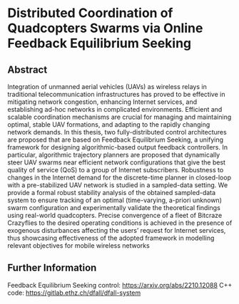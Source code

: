 # Distributed Coordination of Quadcopters Swarms via Online Feedback Equilibrium Seeking

## Abstract
Integration of unmanned aerial vehicles (UAVs) as wireless relays in traditional telecommunication
infrastructures has proved to be effective in mitigating network congestion, enhancing
Internet services, and establishing ad-hoc networks in complicated environments. Efficient and
scalable coordination mechanisms are crucial for managing and maintaining optimal, stable UAV
formations, and adapting to the rapidly changing network demands.
In this thesis, two fully-distributed control architectures are proposed that are based on Feedback
Equilibrium Seeking, a unifying framework for designing algorithmic-based output feedback
controllers. In particular, algorithmic trajectory planners are proposed that dynamically steer
UAV swarms near efficient network configurations that give the best quality of service (QoS) to a
group of Internet subscribers. Robustness to changes in the Internet demand for the discrete-time
planner in closed-loop with a pre-stabilized UAV network is studied in a sampled-data setting.
We provide a formal robust stability analysis of the obtained sampled-data system to ensure
tracking of an optimal (time-varying, a-priori unknown) swarm configuration and experimentally
validate the theoretical findings using real-world quadcopters. Precise convergence of a fleet of
Bitcraze Crazyflies to the desired operating conditions is achieved in the presence of exogenous
disturbances affecting the users’ request for Internet services, thus showcasing effectiveness of
the adopted framework in modelling relevant objectives for mobile wireless networks

## Further Information
Feedback Equilibrium Seeking control: https://arxiv.org/abs/2210.12088
C++ code: https://gitlab.ethz.ch/dfall/dfall-system
